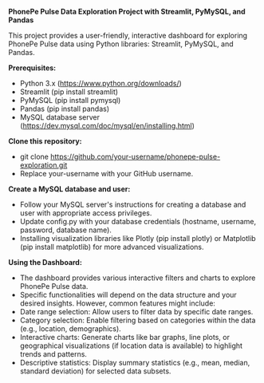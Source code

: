 **PhonePe Pulse Data Exploration Project with Streamlit, PyMySQL, and Pandas**

This project provides a user-friendly, interactive dashboard for exploring PhonePe Pulse data using Python libraries: Streamlit, PyMySQL, and Pandas.


**Prerequisites:**
- Python 3.x (https://www.python.org/downloads/)
- Streamlit (pip install streamlit)
- PyMySQL (pip install pymysql)
- Pandas (pip install pandas)
- MySQL database server (https://dev.mysql.com/doc/mysql/en/installing.html)


**Clone this repository:**
- git clone https://github.com/your-username/phonepe-pulse-exploration.git
- Replace your-username with your GitHub username.


**Create a MySQL database and user:**
- Follow your MySQL server's instructions for creating a database and user with appropriate access privileges.
- Update config.py with your database credentials (hostname, username, password, database name).
- Installing visualization libraries like Plotly (pip install plotly) or Matplotlib (pip install matplotlib) for more advanced visualizations.


**Using the Dashboard:**
- The dashboard provides various interactive filters and charts to explore PhonePe Pulse data.
- Specific functionalities will depend on the data structure and your desired insights. However, common features might include:
- Date range selection: Allow users to filter data by specific date ranges.
- Category selection: Enable filtering based on categories within the data (e.g., location, demographics).
- Interactive charts: Generate charts like bar graphs, line plots, or geographical visualizations (if location data is available) to highlight trends and patterns.
- Descriptive statistics: Display summary statistics (e.g., mean, median, standard deviation) for selected data subsets.
